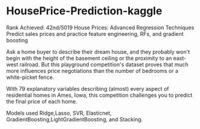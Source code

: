 # HousePrice-Prediction-kaggle
Rank Achieved: 42nd/5019
House Prices: Advanced Regression Techniques Predict sales prices and practice feature engineering, RFs, and gradient boosting


Ask a home buyer to describe their dream house, and they probably won't begin with the height of the basement ceiling or the proximity to an east-west railroad. But this playground competition's dataset proves that much more influences price negotiations than the number of bedrooms or a white-picket fence.

With 79 explanatory variables describing (almost) every aspect of residential homes in Ames, Iowa, this competition challenges you to predict the final price of each home.

Models used Ridge,Lasso, SVR, Elasticnet, GradientBoosting,LightGradientBoosting, and Stacking.
